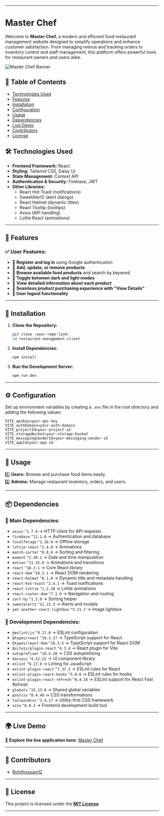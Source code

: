 

---

# **Master Chef**  
Welcome to **Master Chef**, a modern and efficient food restaurant management website designed to simplify operations and enhance customer satisfaction. From managing menus and tracking orders to inventory control and staff management, this platform offers powerful tools for restaurant owners and users alike.  

![Master Chef Banner](https://i.ibb.co.com/WNJnqQ3g/Capturdcfvfcde.png)  

## **📖 Table of Contents**  
- [Technologies Used](#technologies-used)  
- [Features](#features)  
- [Installation](#installation)  
- [Configuration](#configuration)  
- [Usage](#usage)  
- [Dependencies](#dependencies)  
- [Live Demo](#live-demo)  
- [Contributors](#contributors)  
- [License](#license)  

## **🛠 Technologies Used**  
- **Frontend Framework:** React  
- **Styling:** Tailwind CSS, Daisy UI  
- **State Management:** Context API  
- **Authentication & Security:** Firebase, JWT  
- **Other Libraries:**  
  - React Hot Toast (notifications)  
  - SweetAlert2 (alert dialogs)  
  - React Helmet (dynamic titles)  
  - React Tooltip (tooltips)  
  - Axios (API handling)  
  - Lottie React (animations)  

---

## **🚀 Features**  

### **✅ User Features:**  
- 🔹 **Register and log in** using Google authentication  
- 🔹 **Add, update, or remove products**  
- 🔹 **Browse available food products** and search by keyword  
- 🔹 **Toggle between dark and light modes**  
- 🔹 **View detailed information about each product**  
- 🔹 **Seamless product purchasing experience with "View Details"**  
- 🔹 **User logout functionality**  

---

## **📌 Installation**  

1. **Clone the Repository:**  
   ```bash
   git clone <your-repo-link>
   cd restaurant-management-client
   ```  

2. **Install Dependencies:**  
   ```bash
   npm install
   ```  

3. **Run the Development Server:**  
   ```bash
   npm run dev
   ```  

---

## **⚙ Configuration**  

Set up environment variables by creating a `.env` file in the root directory and adding the following values:  
```env
VITE_apiKey=your-api-key
VITE_authDomain=your-auth-domain
VITE_projectId=your-project-id
VITE_storageBucket=your-storage-bucket
VITE_messagingSenderId=your-messaging-sender-id
VITE_appId=your-app-id
```  

---

## **📖 Usage**  
1️⃣ **Users:** Browse and purchase food items easily.  
2️⃣ **Admins:** Manage restaurant inventory, orders, and users.  

---

## **📦 Dependencies**  

### **🔹 Main Dependencies:**  
- `axios` `^1.7.9` → HTTP client for API requests  
- `firebase` `^11.1.0` → Authentication and database  
- `localforage` `^1.10.0` → Offline storage  
- `lottie-react` `^2.4.0` → Animations  
- `match-sorter` `^8.0.0` → Sorting and filtering  
- `moment` `^2.30.1` → Date and time manipulation  
- `motion` `^11.15.0` → Animations and transitions  
- `react` `^18.3.1` → Core React library  
- `react-dom` `^18.3.1` → React DOM rendering  
- `react-helmet` `^6.1.0` → Dynamic title and metadata handling  
- `react-hot-toast` `^2.4.1` → Toast notifications  
- `react-lottie` `^1.2.10` → Lottie animations  
- `react-router-dom` `^7.1.0` → Navigation and routing  
- `sort-by` `^1.2.0` → Sorting helper  
- `sweetalert2` `^11.15.3` → Alerts and modals  
- `yet-another-react-lightbox` `^3.21.7` → Image lightbox  

### **🔹 Development Dependencies:**  
- `@eslint/js` `^9.17.0` → ESLint configuration  
- `@types/react` `^18.3.17` → TypeScript support for React  
- `@types/react-dom` `^18.3.5` → TypeScript support for React DOM  
- `@vitejs/plugin-react` `^4.3.4` → React plugin for Vite  
- `autoprefixer` `^10.4.20` → CSS autoprefixing  
- `daisyui` `^4.12.22` → UI component library  
- `eslint` `^9.17.0` → Linting for JavaScript  
- `eslint-plugin-react` `^7.37.2` → ESLint rules for React  
- `eslint-plugin-react-hooks` `^5.0.0` → ESLint rules for hooks  
- `eslint-plugin-react-refresh` `^0.4.16` → ESLint support for React Fast Refresh  
- `globals` `^15.13.0` → Shared global variables  
- `postcss` `^8.4.49` → CSS transformations  
- `tailwindcss` `^3.4.17` → Utility-first CSS framework  
- `vite` `^6.0.3` → Frontend development build tool  

---

## **🌍 Live Demo**  

🔗 **Explore the live application here:** [Master Chef](https://cute-kulfi-0cc763.netlify.app)  

---

## **🤝 Contributors**  
- [Rohithossain12](https://github.com/Rohithossain12)  

---

## **📜 License**  
This project is licensed under the **[MIT License](./LICENSE)**.  

---

